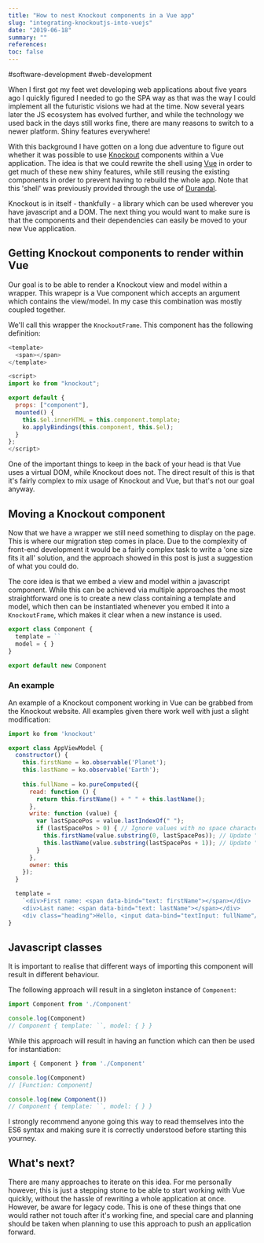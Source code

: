 ```yaml
---
title: "How to nest Knockout components in a Vue app"
slug: "integrating-knockoutjs-into-vuejs"
date: "2019-06-18"
summary: ""
references: 
toc: false
---
```


#software-development #web-development

When I first got my feet wet developing web applications about five years ago I quickly figured I needed to go the SPA way as that was the way I could implement all the futuristic visions we had at the time. Now several years later the JS ecosystem has evolved further, and while the technology we used back in the days still works fine, there are many reasons to switch to a newer platform. Shiny features everywhere!

With this background I have gotten on a long due adventure to figure out whether it was possible to use [Knockout](https://knockoutjs.com/) components within a Vue application. The idea is that we could rewrite the shell using [Vue](https://vuejs.org/) in order to get much of these new shiny features, while still reusing the existing components in order to prevent having to rebuild the whole app. Note that this 'shell' was previously provided through the use of [Durandal](http://durandaljs.com/).

Knockout is in itself - thankfully - a library which can be used wherever you have javascript and a DOM. The next thing you would want to make sure is that the components and their dependencies can easily be moved to your new Vue application.

## Getting Knockout components to render within Vue

Our goal is to be able to render a Knockout view and model within a wrapper. This wrapepr is a Vue component which accepts an argument which contains the view/model. In my case this combination was mostly coupled together.

We'll call this wrapper the `KnockoutFrame`. This component has the following definition:

```js
<template>
  <span></span>
</template>

<script>
import ko from "knockout";

export default {
  props: ["component"],
  mounted() {
    this.$el.innerHTML = this.component.template;
    ko.applyBindings(this.component, this.$el);
  }
};
</script>
```

One of the important things to keep in the back of your head is that Vue uses a virtual DOM, while Knockout does not. The direct result of this is that it's fairly complex to mix usage of Knockout and Vue, but that's not our goal anyway.


## Moving a Knockout component

Now that we have a wrapper we still need something to display on the page. This is where our migration step comes in place. Due to the complexity of front-end development it would be a fairly complex task to write a 'one size fits it all' solution, and the approach showed in this post is just a suggestion of what you could do.

The core idea is that we embed a view and model within a javascript component. While this can be achieved via multiple approaches the most straightforward one is to create a new class containing a template and model, which then can be instantiated whenever you embed it into a `KnockoutFrame`, which makes it clear when a new instance is used.

```js
export class Component {
  template = ``
  model = { }
}

export default new Component
```

### An example

An example of a Knockout component working in Vue can be grabbed from the Knockout website. All examples given there work well with just a slight modification:

```js
import ko from 'knockout'

export class AppViewModel {
  constructor() {
    this.firstName = ko.observable('Planet');
    this.lastName = ko.observable('Earth');
  
    this.fullName = ko.pureComputed({
      read: function () {
        return this.firstName() + " " + this.lastName();
      },
      write: function (value) {
        var lastSpacePos = value.lastIndexOf(" ");
        if (lastSpacePos > 0) { // Ignore values with no space character
          this.firstName(value.substring(0, lastSpacePos)); // Update "firstName"
          this.lastName(value.substring(lastSpacePos + 1)); // Update "lastName"
        }
      },
      owner: this
    });
  }

  template =
    `<div>First name: <span data-bind="text: firstName"></span></div>
    <div>Last name: <span data-bind="text: lastName"></span></div>
    <div class="heading">Hello, <input data-bind="textInput: fullName"/></div>`
}
```

## Javascript classes

It is important to realise that different ways of importing this component will result in different behaviour.

The following approach will result in a singleton instance of `Component`:

```js
import Component from './Component'

console.log(Component)
// Component { template: ``, model: { } }
```

While this approach will result in having an function which can then be used for instantiation:

```js
import { Component } from './Component'

console.log(Component)
// [Function: Component]

console.log(new Component())
// Component { template: ``, model: { } }
```

I strongly recommend anyone going this way to read themselves into the ES6 syntax and making sure it is correctly understood before starting this yourney. 


## What's next?

There are many approaches to iterate on this idea. For me personally however, this is just a stepping stone to be able to start working with Vue quickly, without the hassle of rewriting a whole application at once. However, be aware for legacy code. This is one of these things that one would rather not touch after it's working fine, and special care and planning should be taken when planning to use this approach to push an application forward.
